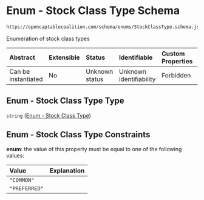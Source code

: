 # Enum - Stock Class Type Schema

```txt
https://opencaptablecoalition.com/schema/enums/StockClassType.schema.json
```

Enumeration of stock class types

| Abstract            | Extensible | Status         | Identifiable            | Custom Properties | Additional Properties | Access Restrictions | Defined In                                                                                         |
| :------------------ | :--------- | :------------- | :---------------------- | :---------------- | :-------------------- | :------------------ | :------------------------------------------------------------------------------------------------- |
| Can be instantiated | No         | Unknown status | Unknown identifiability | Forbidden         | Allowed               | none                | [StockClassType.schema.json](../../schema/enums/StockClassType.schema.json "open original schema") |

## Enum - Stock Class Type Type

`string` ([Enum - Stock Class Type](stockclasstype.md))

## Enum - Stock Class Type Constraints

**enum**: the value of this property must be equal to one of the following values:

| Value         | Explanation |
| :------------ | :---------- |
| `"COMMON"`    |             |
| `"PREFERRED"` |             |

